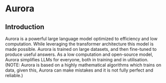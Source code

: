 # Aurora

## Introduction
Aurora is a powerful large language model optimized to efficiency and low computation. While leveraging the transformer architecture this model is made possible. Aurora is trained on large datasets, and then fine-tuned to produce useful answers. As a low computation and open-source model, Aurora simplifies LLMs for everyone, both in training and in utilisation. (NOTE: Aurora is based on a highly mathematical algorithms which trains on data, given this, Aurora can make mistakes and it is not fully perfect and reliable.)


